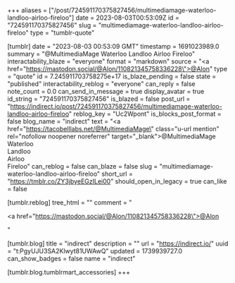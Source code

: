 +++
aliases = ["/post/724591170375827456/multimediamage-waterloo-landloo-airloo-fireloo"]
date = 2023-08-03T00:53:09Z
id = "724591170375827456"
slug = "multimediamage-waterloo-landloo-airloo-fireloo"
type = "tumblr-quote"

[tumblr]
date = "2023-08-03 00:53:09 GMT"
timestamp = 1691023989.0
summary = "@MultimediaMage Waterloo Landloo Airloo Fireloo"
interactability_blaze = "everyone"
format = "markdown"
source = "<a href=\"https://mastodon.social/@Alon/110821345758336228\">@Alon</a>"
type = "quote"
id = 7.245911703758275e+17
is_blaze_pending = false
state = "published"
interactability_reblog = "everyone"
can_reply = false
note_count = 0.0
can_send_in_message = true
display_avatar = true
id_string = "724591170375827456"
is_blazed = false
post_url = "https://indirect.io/post/724591170375827456/multimediamage-waterloo-landloo-airloo-fireloo"
reblog_key = "Uc2Wpont"
is_blocks_post_format = false
blog_name = "indirect"
text = "<a href=\"https://tacobelllabs.net/@MultimediaMage\" class=\"u-url mention\" rel=\"nofollow noopener noreferrer\" target=\"_blank\">@<span>MultimediaMage</span></a> Waterloo<br/>Landloo<br/>Airloo<br/>Fireloo"
can_reblog = false
can_blaze = false
slug = "multimediamage-waterloo-landloo-airloo-fireloo"
short_url = "https://tmblr.co/ZY3jbyeEGzILei00"
should_open_in_legacy = true
can_like = false

[tumblr.reblog]
tree_html = ""
comment = "<p><a href=\"https://mastodon.social/@Alon/110821345758336228\">@Alon</a></p>"

[tumblr.blog]
title = "indirect"
description = ""
url = "https://indirect.io/"
uuid = "t:PgyUJU3SA2Klwyt81UWAwQ"
updated = 1739939727.0
can_show_badges = false
name = "indirect"

[tumblr.blog.tumblrmart_accessories]
+++

